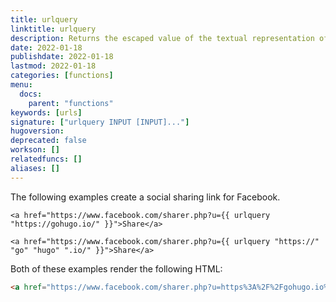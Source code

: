 ```yaml
---
title: urlquery
linktitle: urlquery
description: Returns the escaped value of the textual representation of its arguments in a form suitable for embedding in a URL query.
date: 2022-01-18
publishdate: 2022-01-18
lastmod: 2022-01-18
categories: [functions]
menu:
  docs:
    parent: "functions"
keywords: [urls]
signature: ["urlquery INPUT [INPUT]..."]
hugoversion:
deprecated: false
workson: []
relatedfuncs: []
aliases: []
---
```



The following examples create a social sharing link for Facebook.

```go-html-template
<a href="https://www.facebook.com/sharer.php?u={{ urlquery "https://gohugo.io/" }}">Share</a>

<a href="https://www.facebook.com/sharer.php?u={{ urlquery "https://" "go" "hugo" ".io/" }}">Share</a>
```

Both of these examples render the following HTML:

```html
<a href="https://www.facebook.com/sharer.php?u=https%3A%2F%2Fgohugo.io%2F">Share</a>
```

